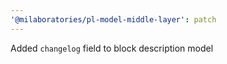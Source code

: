 ```yaml
---
'@milaboratories/pl-model-middle-layer': patch
---
```


Added `changelog` field to block description model
